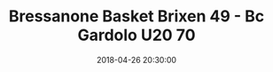 ---
title: Bressanone Basket Brixen 49 - Bc Gardolo U20 70
date: 2018-04-26 20:30:00
squadra-a: Bc Gardolo U20
punteggio-a: 70
squadra-b: Bressanone Basket Brixen
punteggio-b: 49
partite/squadra: promozione-17-18
luogo: PALAZZETTO ROSSLAUF
categoria: promozione
---